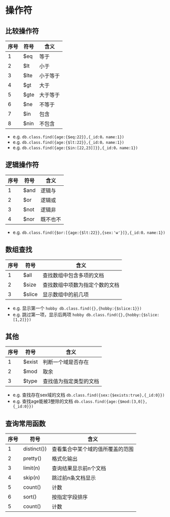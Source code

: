 # 操作符
## 比较操作符
|序号|符号| 含义|
|--|--|--|
|1|$eq|等于|
|2|$lt|小于|
|3|$lte|小于等于|
|4|$gt|大于|
|5|$gte|大于等于|
|6|$ne|不等于|
|7|$in|包含|
|8|$nin|不包含|

+ e.g. `db.class.find({age:{$eq:22}},{_id:0，name:1})`
+ e.g. `db.class.find({age:{$lt:22}},{_id:0，name:1})`
+ e.g. `db.class.find({age:{$in:[22,23]]}},{_id:0，name:1})`

## 逻辑操作符
|序号|符号| 含义|
|--|--|--|
|1|$and|逻辑与|
|2|$or|逻辑或|
|3|$not|逻辑非|
|4|$nor|既不也不|

+ e.g. `db.class.find({$or:[{age:{$lt:22}},{sex:'w'}]},{_id:0，name:1})`

## 数组查找
|序号|符号| 含义|
|--|--|--|
|1|$all|查找数组中包含多项的文档|
|2|$size|查找数组中项数为指定个数的文档|
|3|$slice|显示数组中的前几项|

+ e.g. 显示第一个 `hobby db.class.find({},{hobby:{$slice:1}})`
+ e.g. 跳过第一项，显示后两项 `hobby db.class.find({},{hobby:{$slice:[1,2]}})`

## 其他
|序号|符号| 含义|
|--|--|--|
|1|$exist|判断一个域是否存在|
|2|$mod|取余|
|3|$type|查找值为指定类型的文档|

+ e.g. 查找存在sex域的文档 `db.class.find({sex:{$exists:true},{_id:0}})`
+ e.g. 查找age能被3整除的文档 `db.class.find({age:{$mod:[3,0]},{_id:0}})`

## 查询常用函数
|序号|符号| 含义|
|--|--|--|
|1|distinct())|查看集合中某个域的值所覆盖的范围|
|2|pretty()|格式化输出|
|3|limit(n)|查询结果显示前n个文档|
|4|skip(n)|跳过前n条文档显示|
|5|count()|计数|
|6|sort()|按指定字段排序|
|5|count()|计数|

